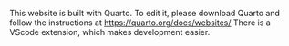 This website is built with Quarto.
To edit it, please download Quarto and follow the instructions at https://quarto.org/docs/websites/
There is a VScode extension, which makes development easier.
